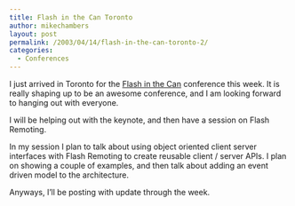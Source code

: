 ```yaml
---
title: Flash in the Can Toronto
author: mikechambers
layout: post
permalink: /2003/04/14/flash-in-the-can-toronto-2/
categories:
  - Conferences
---
```



I just arrived in Toronto for the [Flash in the Can][1] conference this week. It is really shaping up to be an awesome conference, and I am looking forward to hanging out with everyone.

I will be helping out with the keynote, and then have a session on Flash Remoting.

In my session I plan to talk about using object oriented client server interfaces with Flash Remoting to create reusable client / server APIs. I plan on showing a couple of examples, and then talk about adding an event driven model to the architecture.

Anyways, I&#8217;ll be posting with update through the week.

 [1]: http://www.flashinthecan.com